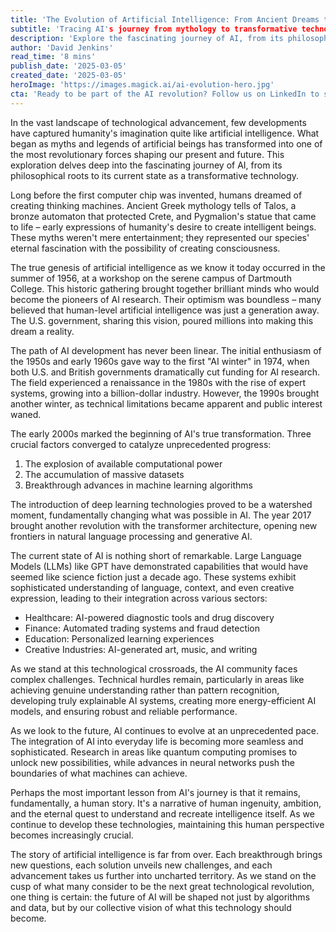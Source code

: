 ```yaml
---
title: 'The Evolution of Artificial Intelligence: From Ancient Dreams to Modern Reality'
subtitle: 'Tracing AI's journey from mythology to transformative technology'
description: 'Explore the fascinating journey of AI, from its philosophical roots to its present-day state as a revolutionary force. Discover the history, breakthroughs, and challenges of artificial intelligence as it continues to shape our world.'
author: 'David Jenkins'
read_time: '8 mins'
publish_date: '2025-03-05'
created_date: '2025-03-05'
heroImage: 'https://images.magick.ai/ai-evolution-hero.jpg'
cta: 'Ready to be part of the AI revolution? Follow us on LinkedIn to stay at the forefront of artificial intelligence developments and join a community of forward-thinking innovators.'
---
```


In the vast landscape of technological advancement, few developments have captured humanity's imagination quite like artificial intelligence. What began as myths and legends of artificial beings has transformed into one of the most revolutionary forces shaping our present and future. This exploration delves deep into the fascinating journey of AI, from its philosophical roots to its current state as a transformative technology.

Long before the first computer chip was invented, humans dreamed of creating thinking machines. Ancient Greek mythology tells of Talos, a bronze automaton that protected Crete, and Pygmalion's statue that came to life – early expressions of humanity's desire to create intelligent beings. These myths weren't mere entertainment; they represented our species' eternal fascination with the possibility of creating consciousness.

The true genesis of artificial intelligence as we know it today occurred in the summer of 1956, at a workshop on the serene campus of Dartmouth College. This historic gathering brought together brilliant minds who would become the pioneers of AI research. Their optimism was boundless – many believed that human-level artificial intelligence was just a generation away. The U.S. government, sharing this vision, poured millions into making this dream a reality.

The path of AI development has never been linear. The initial enthusiasm of the 1950s and early 1960s gave way to the first "AI winter" in 1974, when both U.S. and British governments dramatically cut funding for AI research. The field experienced a renaissance in the 1980s with the rise of expert systems, growing into a billion-dollar industry. However, the 1990s brought another winter, as technical limitations became apparent and public interest waned.

The early 2000s marked the beginning of AI's true transformation. Three crucial factors converged to catalyze unprecedented progress:

1. The explosion of available computational power
2. The accumulation of massive datasets
3. Breakthrough advances in machine learning algorithms

The introduction of deep learning technologies proved to be a watershed moment, fundamentally changing what was possible in AI. The year 2017 brought another revolution with the transformer architecture, opening new frontiers in natural language processing and generative AI.

The current state of AI is nothing short of remarkable. Large Language Models (LLMs) like GPT have demonstrated capabilities that would have seemed like science fiction just a decade ago. These systems exhibit sophisticated understanding of language, context, and even creative expression, leading to their integration across various sectors:

- Healthcare: AI-powered diagnostic tools and drug discovery
- Finance: Automated trading systems and fraud detection
- Education: Personalized learning experiences
- Creative Industries: AI-generated art, music, and writing

As we stand at this technological crossroads, the AI community faces complex challenges. Technical hurdles remain, particularly in areas like achieving genuine understanding rather than pattern recognition, developing truly explainable AI systems, creating more energy-efficient AI models, and ensuring robust and reliable performance.

As we look to the future, AI continues to evolve at an unprecedented pace. The integration of AI into everyday life is becoming more seamless and sophisticated. Research in areas like quantum computing promises to unlock new possibilities, while advances in neural networks push the boundaries of what machines can achieve.

Perhaps the most important lesson from AI's journey is that it remains, fundamentally, a human story. It's a narrative of human ingenuity, ambition, and the eternal quest to understand and recreate intelligence itself. As we continue to develop these technologies, maintaining this human perspective becomes increasingly crucial.

The story of artificial intelligence is far from over. Each breakthrough brings new questions, each solution unveils new challenges, and each advancement takes us further into uncharted territory. As we stand on the cusp of what many consider to be the next great technological revolution, one thing is certain: the future of AI will be shaped not just by algorithms and data, but by our collective vision of what this technology should become.